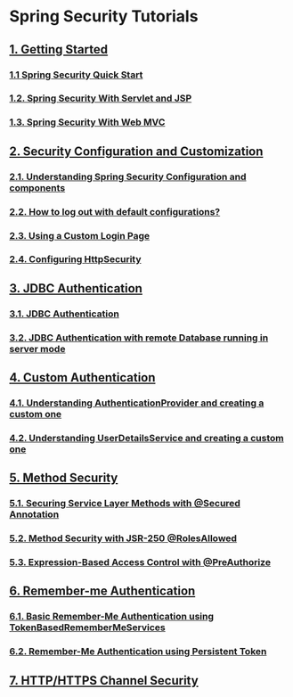 # Spring Security Tutorials

## [1. Getting Started](01-getting-started/README.md)

### [1.1 Spring Security Quick Start](01-getting-started/01-spring-security-quick-start/README.md)

### [1.2. Spring Security With Servlet and JSP](01-getting-started/02-spring-security-with-servlet-and-jsp/README.md)

### [1.3. Spring Security With Web MVC](01-getting-started/03-spring-security-with-web-mvc/README.md)

## [2. Security Configuration and Customization](02-security-configuration-customization/README.md)

### [2.1. Understanding Spring Security Configuration and components](02-security-configuration-customization/01-understanding-spring-security-configuration-and-components/README.md)

### [2.2. How to log out with default configurations?](02-security-configuration-customization/02-how-to-log-out-with-default-configurations/README.md)

### [2.3. Using a Custom Login Page](02-security-configuration-customization/03-using-a-custom-login-page/README.md)

### [2.4. Configuring HttpSecurity](02-security-configuration-customization/04-configuring-httpsecurity/README.md)

## [3. JDBC Authentication](03-jdbc-authentication/README.md)

### [3.1. JDBC Authentication](03-jdbc-authentication/01-jdbc-authentication/README.md)

### [3.2. JDBC Authentication with remote Database running in server mode](03-jdbc-authentication/02-jdbc-authentication-with-remote-database-running-in-server-mode/README.md)

## [4. Custom Authentication](04-custom-authentication/README.md)

### [4.1. Understanding AuthenticationProvider and creating a custom one](04-custom-authentication/01-authenticationprovider/README.md)

### [4.2. Understanding UserDetailsService and creating a custom one](04-custom-authentication/02-userdetailsservice/README.md)

## [5. Method Security](05-method-security/README.md)

### [5.1. Securing Service Layer Methods with @Secured Annotation](05-method-security/01-securing-service-layer-methods-with-@secured-annotation/README.md)

### [5.2. Method Security with JSR-250 @RolesAllowed](05-method-security/02-method-security-with-jsr-250-@rolesallowed/README.md)

### [5.3. Expression-Based Access Control with @PreAuthorize](05-method-security/03-expression-based-access-control-with-@preauthorize/README.md)

## [6. Remember-me Authentication](06-remember-me-authentication/README.md)

### [6.1. Basic Remember-Me Authentication using TokenBasedRememberMeServices](06-remember-me-authentication/01-basic-remember-me-authentication-using-tokenbasedremembermeservices/README.md)

### [6.2. Remember-Me Authentication using Persistent Token](06-remember-me-authentication/02-remember-me-authentication-using-persistent-token/README.md)

## [7. HTTP/HTTPS Channel Security](07-channel-security/README.md)

